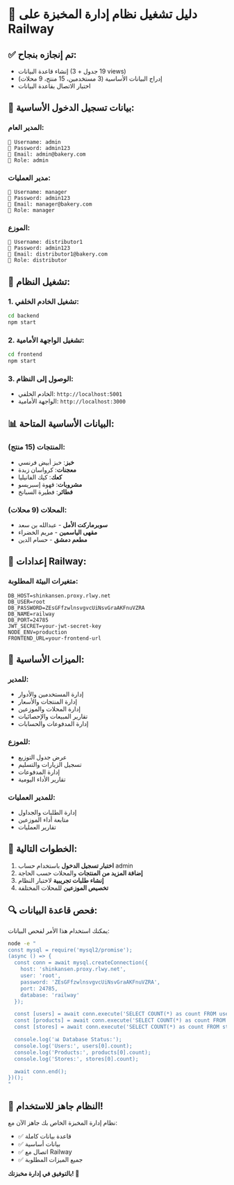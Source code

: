 # 🚀 دليل تشغيل نظام إدارة المخبزة على Railway

## ✅ تم إنجازه بنجاح:

- إنشاء قاعدة البيانات (19 جدول + 3 views)
- إدراج البيانات الأساسية (3 مستخدمين، 15 منتج، 9 محلات)
- اختبار الاتصال بقاعدة البيانات

## 🔐 بيانات تسجيل الدخول الأساسية:

### المدير العام:

```
👤 Username: admin
🔑 Password: admin123
📧 Email: admin@bakery.com
🎯 Role: admin
```

### مدير العمليات:

```
👤 Username: manager
🔑 Password: admin123
📧 Email: manager@bakery.com
🎯 Role: manager
```

### الموزع:

```
👤 Username: distributor1
🔑 Password: admin123
📧 Email: distributor1@bakery.com
🎯 Role: distributor
```

## 🚀 تشغيل النظام:

### 1. تشغيل الخادم الخلفي:

```bash
cd backend
npm start
```

### 2. تشغيل الواجهة الأمامية:

```bash
cd frontend
npm start
```

### 3. الوصول إلى النظام:

- الخادم الخلفي: `http://localhost:5001`
- الواجهة الأمامية: `http://localhost:3000`

## 📊 البيانات الأساسية المتاحة:

### المنتجات (15 منتج):

- **خبز**: خبز أبيض فرنسي
- **معجنات**: كرواسان زبدة
- **كعك**: كيك الفانيليا
- **مشروبات**: قهوة إسبريسو
- **فطائر**: فطيرة السبانخ

### المحلات (9 محلات):

- **سوبرماركت الأمل** - عبدالله بن سعد
- **مقهى الياسمين** - مريم الخضراء
- **مطعم دمشق** - حسام الدين

## 🔧 إعدادات Railway:

### متغيرات البيئة المطلوبة:

```env
DB_HOST=shinkansen.proxy.rlwy.net
DB_USER=root
DB_PASSWORD=ZEsGFfzwlnsvgvcUiNsvGraAKFnuVZRA
DB_NAME=railway
DB_PORT=24785
JWT_SECRET=your-jwt-secret-key
NODE_ENV=production
FRONTEND_URL=your-frontend-url
```

## 🎯 الميزات الأساسية:

### للمدير:

- إدارة المستخدمين والأدوار
- إدارة المنتجات والأسعار
- إدارة المحلات والموزعين
- تقارير المبيعات والإحصائيات
- إدارة المدفوعات والحسابات

### للموزع:

- عرض جدول التوزيع
- تسجيل الزيارات والتسليم
- إدارة المدفوعات
- تقارير الأداء اليومية

### للمدير العمليات:

- إدارة الطلبات والجداول
- متابعة أداء الموزعين
- تقارير العمليات

## 🚀 الخطوات التالية:

1. **اختبار تسجيل الدخول** باستخدام حساب admin
2. **إضافة المزيد من المنتجات** والمحلات حسب الحاجة
3. **إنشاء طلبات تجريبية** لاختبار النظام
4. **تخصيص الموزعين** للمحلات المختلفة

## 🔍 فحص قاعدة البيانات:

يمكنك استخدام هذا الأمر لفحص البيانات:

```bash
node -e "
const mysql = require('mysql2/promise');
(async () => {
  const conn = await mysql.createConnection({
    host: 'shinkansen.proxy.rlwy.net',
    user: 'root',
    password: 'ZEsGFfzwlnsvgvcUiNsvGraAKFnuVZRA',
    port: 24785,
    database: 'railway'
  });

  const [users] = await conn.execute('SELECT COUNT(*) as count FROM users');
  const [products] = await conn.execute('SELECT COUNT(*) as count FROM products');
  const [stores] = await conn.execute('SELECT COUNT(*) as count FROM stores');

  console.log('📊 Database Status:');
  console.log('Users:', users[0].count);
  console.log('Products:', products[0].count);
  console.log('Stores:', stores[0].count);

  await conn.end();
})();
"
```

## 🎉 النظام جاهز للاستخدام!

نظام إدارة المخبزة الخاص بك جاهز الآن مع:

- ✅ قاعدة بيانات كاملة
- ✅ بيانات أساسية
- ✅ اتصال مع Railway
- ✅ جميع الميزات المطلوبة

**بالتوفيق في إدارة مخبزتك! 🍞**
